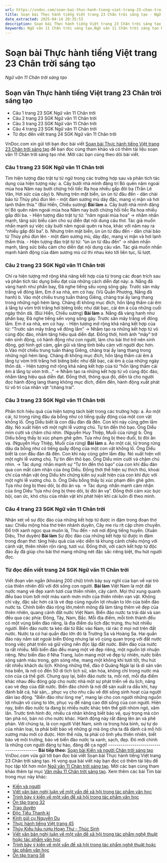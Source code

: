 ```yaml
---
url: https://vndoc.com/soan-bai-thuc-hanh-tieng-viet-trang-23-chan-troi-sang-tao-305056
title: Soạn bài Thực hành tiếng Việt trang 23 Chân trời sáng tạo - Ngữ văn 11 Chân trời sáng tạo - VnDoc.com
date_extracted: 2025-04-14 20:35:53
description: Soạn bài Thực hành tiếng Việt trang 23 Chân trời sáng tạo được VnDoc.com sưu tầm và xin gửi tới bạn đọc cùng tham khảo để có thêm tài liệu học Văn 11 Chân trời sáng tạo nhé.
keywords: Ngữ văn 11 Chân trời sáng tạo,Ngữ văn 11 Chân trời sáng tạo bài Thực hành tiếng Việt trang 23,Soạn văn 11 Chân trời sáng tạo,văn 11 Chân trời sáng tạo,soạn văn 11 Chân trời,ngữ văn 11 Chân trời,Soạn bài Thực hành tiếng Việt trang 23 Chân trời sáng tạo,Soạn bài Thực hành tiếng Việt trang 23,Soạn vănThực hành tiếng Việt trang 23,Thực hành tiếng Việt trang 23
---
```


# Soạn bài Thực hành tiếng Việt trang 23 Chân trời sáng tạo
 _Ngữ văn 11 Chân trời sáng tạo_
## Soạn văn Thực hành tiếng Việt trang 23 Chân trời sáng tạo
  * Câu 1 trang 23 SGK Ngữ văn 11 Chân trời
  * Câu 2 trang 23 SGK Ngữ văn 11 Chân trời
  * Câu 3 trang 23 SGK Ngữ văn 11 Chân trời
  * Câu 4 trang 23 SGK Ngữ văn 11 Chân trời
  * Từ đọc đến viết trang 24 SGK Ngữ văn 11 Chân trời

VnDoc.com xin gửi tới bạn đọc bài viết [Soạn bài Thực hành tiếng Việt trang 23 Chân trời sáng tạo](<https://vndoc.com/soan-bai-thuc-hanh-tieng-viet-trang-23-chan-troi-sang-tao-305056>) để bạn đọc cùng tham khảo và có thêm tài liệu soạn văn 11 Chân trời sáng tạo nhé. Mời các bạn cùng theo dõi bài viết.
### Câu 1 trang 23 SGK Ngữ văn 11 Chân trời
Tìm hiện tượng đảo trật tự từ ngữ trong các trường hợp sau và phân tích tác dụng của hiện tượng này:
a. Cây bưởi nhà mình đãng trí
Bỏ quên năm ngoái mùa hoa
Năm nay bưởi chừng hối tiếc
Ra hoa nhiều gấp đôi ba
\(Trần Lê Văn, Hơi sức của cây\)
b. Nhưng trên mặt biển, ùn ùn từ đâu đến - dân chài bảo từ Thủy phủ đùn lên - một đám sương mù dày đặc, mang vị mặn và hơi lạnh thấm thía."
\(Bùi Hiển, Chiều sương\)
**Bài làm**
a. Cây bưởi nhà mình đãng trí
Bỏ quên năm ngoái mùa hoa
Năm nay bưởi chừng hối tiếc
Ra hoa nhiều gấp đôi ba.
\- Hiện tượng đảo trật tự từ: “năm ngoái mùa hoa” → nhằm nhấn mạnh, tăng sức biểu cảm cho sự diễn đạt nội dung câu thơ. Tác giả muốn nhấn mạnh sự việc cây bưởi năm ngoái quên ra hoa, khác với năm nay ra “nhiều gấp đôi ba”.
b. Nhưng trên mặt biển, ùn ùn từ đâu đến - dân chài bảo từ Thủy phủ đùn lên - một đám sương mù, dày đặc, mang vị mặn và hơi lạnh thấm thía.
\- Hiện tượng đảo trật từ từ: “ùn ùn từ đâu đến” → nhằm nhấn mạnh, tăng sức biểu cảm cho diễn đạt nội dung câu văn. Tác giả muốn nhấn mạnh hành động của đám sương mù cứ thi nhau kéo tới liên tục, lũ lượt.
### Câu 2 trang 23 SGK Ngữ văn 11 Chân trời
Chỉ ra hiện tượng mở rộng khả năng kết hợp của từ trong các đoạn trích sau và phân tích tác dụng biểu đạt của những cách diễn đạt này:
a. Nắng đã vàng hanh như phấn bay,
Đã nghe tiếng sếu vọng sông gày.
Trước sân mây trắng về đông lắm,
Em ở xa nhà, em có hay.
\(Vũ Quần Phương, Nắng đã hanh\)
b. Vào một chiều trung tuần tháng Giêng, chàng trai ấy lang thang trong những ngõ hẻm làng. Chàng đi không mục đích, hồn lặng thấm cái êm ả lắng tự vòm trời trắng hơi biêng biếc như dát bạc, cái êm ả của những cuối ngày thôn dã.
\(Bùi Hiển, Chiều sương\)
**Bài làm**
a. Nắng đã vàng hanh như phấn bay,
Đã nghe tiếng sến vọng sông gày.
Trước sân mây trắng về đông lắm.
Em ở xa nhà, em có hay.
\- Hiện tượng mở rộng khả năng kết hợp của từ: “Trước sân mây trắng về đông lắm”
→ Nhằm tạo ra những kết hợp từ vô cùng độc đáo, nhằm tăng hiệu quả diễn đạt. Đồng thời, hình ảnh “mây” trở nên sinh động, có hành động như con người, làm cho bài thơ trở nên sinh động, gợi hình gợi cảm, gần gũi và tăng tính biểu cảm với người đọc hơn.
b.Vào một chiều trung tuần tháng Giêng, chàng trai ấy lang thang trong những ngõ hẻm làng. Chàng đi không mục đích, hồn lặng thấm cái êm ả lắng tự vòm trời trắng hơi biêng biếc như đất bạc, cái êm ả của những ngày thôn dã.
\- Hiện tượng mở rộng khả năng kết hợp của từ “hồn lặng thấm cái êm ả lắng tự vòm trời…”
→ Nhằm tạo ra những kết hợp từ vô cùng độc đáo, nhằm tăng hiệu quả diễn đạt. Đồng thời, thông qua đó, diễn tả cho người đọc hành động lang thang không mục đích, điểm đến, hành động xuất phát từ vô tri của nhân vật “chàng trai”.
### Câu 3 trang 23 SGK Ngữ văn 11 Chân trời
Phân tích hiệu quả của hiện tượng tách biệt trong các trường hợp:
a. Ào một cái, từ trong rừng đâu da bỗng như có tiếng quẫy động của một con vật khổng lồ. Ông Diểu biết là con đầu đàn đã đến. Con khỉ này cũng gớm lắm đây. Nó xuất hiện với một nghi lễ vương chủ. Tự tin đến thô bạo. Ông Diểu mỉm cười và chăm chú nhìn.
\(Nguyễn Huy Thiệp, Muối của rừng\)
b. Ông Diểu bỗng thấy bị xúc phạm ghê gớm. Tựa như ông bị theo đuổi, bị đòi ăn vạ.
\(Nguyễn Huy Thiệp, Muối của rừng\)
**Bài làm**
a. Ào một cái, từ trong rừng dâu da bỗng như có tiếng quẫy động của một con vật khổng lồ. Ông Diểu biết là con đầu đàn đã đến. Con khỉ này cũng gớm lắm đây. Nó xuất hiện với một nghi lễ vương chủ. Tự tin đến thô bạo. Ông Diểu mỉm cười và chăm chú nhìn.
→ Tác dụng: nhấn mạnh sự “Tự tin đến thô bạo” của con khỉ đầu đàn qua con mắt cảm nhận của ông Diểu. Đồng thời thể hiện sự thích thú, khoái chí của nhân vật ông Diểu khi chứng kiến sự xuất hiện của con khỉ đực với một nghi lễ vương chủ.
b. Ông Diểu bỗng thấy bị xúc phạm đến ghê gớm. Tựa như ông bị theo dõi, bị đòi ăn vạ.
→ Tác dụng: nhấn mạnh cảm nhận của ông Diểu “tựa như ông bị theo dõi, bị đòi ăn vạ”. Đồng thời cảm xúc bực bội, oan ức, khó chịu của nhân vật khi phát hiện khỉ cái luôn đi theo mình.
### Câu 4 trang 23 SGK Ngữ văn 11 Chân trời
Nhận xét về sự độc đáo của những kết hợp từ được in đậm trong đoạn thơ sau:
Chiều mộng hòa thơ trên nhánh duyên,
Cây me ríu rít cặp chim chuyền.
Đổ trời xanh ngọc qua muôn lá,
Thu đến - nơi nơi động tiếng huyền.
\(Xuân Diệu, Thơ duyên\)
**Bài làm**
Sự độc đáo của những kết hợp từ được in đậm trong đoạn thơ: tăng hiệu quả của việc diễn tả khung cảnh chiều mộng với cảnh vật, thiên nhiên rộn ràng, tươi vui. Đồng thời, với cách kết hợp từ độc đáo ấy đã giúp cho bài thơ mang những nét đặc sắc riêng biệt, thu hút người đọc.
### Từ đọc đến viết trang 24 SGK Ngữ văn 11 Chân trời
Viết đoạn văn ngắn \(khoảng 200 chữ\) trình bày suy nghĩ của bạn về vai trò của thiên nhiên đối với đời sống con người.
**Bài làm**
Việt Nam là một đất nước mang vẻ đẹp xanh tươi của thiên nhiên, cây cảnh. Mọi thứ xung quanh đều bao trùm bởi một màu xanh mơn mởn của thiên nhiên vạn vật. Không chỉ vậy, đặc sắc hơn cả là vẻ đẹp cùng nguồn lợi nhuận to lớn của biển đảo nước ta. Chính biển đảo rộng lớn,mênh mông đã làm tăng thêm vẻ đẹp của thiên nhiên, quang cảnh đất nước Việt Nam. Biển đảo nước ta trải dài và san đều qua các phía: Đông, Tây, Nam, Bắc. Mỗi địa điểm, mỗi tỉnh thành đều có một vùng biển đảo riêng, là địa điểm du lịch đặc trưng, thu hút nhiều người. Biển đảo nước ta kéo dài từ Bắc vào Nam, rải rác ở mọi nơi trên đất nước. Nước ta có hai quần đảo lớn đó là Trường Sa và Hoàng Sa. Hai quần đảo này nằm sát ngoài biển Đông nhưng lại vô cùng quan trọng với đất nước trong việc phát triển và giữ vững nền độc lập đất nước. Biển đảo của nước ta rất nhiều. Mỗi biển đảo đều mang một vẻ đẹp riêng, một nguồn lợi nhuận riêng. Như biển đảo ở Nha Trang, luôn mang một vẻ đẹp tự nhiên, nước biển sóng sánh màu trong, gợn sóng nhẹ, mang một không khí tươi tốt, thu hút rất nhiều khách du lịch. Không những thế, đảo ở Quãng Ngãi lại là di sản văn hóa biển, là nơi có đến 50 di tích lịch sử, văn hóa, không chỉ trong nước mà còn của cả thế giới. Chung quy lại, biển đảo nước ta, mỗi nơi, mỗi địa điểm khác nhau đều đóng góp cho nước nhà một sự phát triển về du lịch, nâng cao vẻ đẹp của đất nước. Biển đảo chính là nơi để sản xuất ra dầu khí, hay đánh bắt cá, hải sản,.. phục vụ cho nhu cầu về đời sống sinh hoạt của người dân lao động. "Biển đảo như lòng mẹ", mang lại cho con người những nguồn lợi nhuận vô cùng to lớn, phục vụ để nâng cao đời sống của con người. Hiện nay, biển đảo nước ta đang bị nhiều nước khác trên thế giới nhòm ngó, xâm lấn. Trước tình hình đó, nhiều cá nhân không biết bảo vệ, quý trọng mà còn tàn phá nó, bán nó cho nước khác. Hành động này rất đáng lên án và phê phán. Với chúng ta, là con người Việt Nam, sinh ra trong hòa bình, sự tự do của nhân loại, ta phải biết bảo vệ những gì mà ông cha ta đã dành cả mồ hôi xương máu mới có được. Hơn thế nữa, ta phải có tình yêu thiên nhiên, biết bảo vệ môi trường, bảo vệ biển đảo nước ta xanh, sạch, đẹp. Đó mới chính là những con người đáng tự hào, đáng để ca ngợi\!
\------------------------------------------
**Bài tiếp theo:** [Soạn bài Kiến và người Chân trời sáng tạo](<https://vndoc.com/soan-bai-kien-va-nguoi-chan-troi-sang-tao-305057>)
VnDoc.com vừa gửi tới bạn đọc bài viết Soạn bài Thực hành tiếng Việt trang 23 Chân trời sáng tạo. Hi vọng qua bài viết này bạn đọc có thêm tài liệu để học tập tốt hơn môn [Ngữ văn 11 Chân trời sáng tạo](<https://vndoc.com/ngu-van-11-chan-troi-sang-tao>). Mời các bạn cùng tham khảo thêm tại mục [Văn mẫu 11 Chân trời sáng tạo](<https://vndoc.com/van-mau-lop-11-chan-troi-sang-tao>).
Xem thêm các bài Tìm bài trong mục này khác:
  * [Kiến và người](</soan-bai-kien-va-nguoi-chan-troi-sang-tao-305057>)
  * [Viết văn bản nghị luận về một vấn đề xã hội trong tác phẩm văn học](</soan-bai-viet-van-ban-nghi-luan-ve-mot-van-de-xa-hoi-trong-tac-pham-van-hoc-chan-troi-sang-tao-305062>)
  * [Trình bày ý kiến về một vấn đề xã hội trong tác phẩm văn học](</soan-bai-trinh-bay-y-kien-ve-mot-van-de-xa-hoi-trong-tac-pham-van-hoc-chan-troi-sang-tao-305073>)
  * [Ôn tập trang 32](</soan-bai-on-tap-trang-32-chan-troi-sang-tao-305140>)
  * [Trao duyên](</soan-bai-trao-duyen-chan-troi-sang-tao-305142>)
  * [Độc Tiểu Thanh kí](</soan-bai-doc-tieu-thanh-ki-chan-troi-sang-tao-305143>)
  * [Kính gửi cụ Nguyễn Du](</soan-bai-kinh-gui-cu-nguyen-du-chan-troi-sang-tao-305150>)
  * [Thực hành tiếng Việt trang 45](</soan-bai-thuc-hanh-tieng-viet-trang-45-chan-troi-sang-tao-bai-7-305159>)
  * [Thúy Kiều hầu rượu Hoạn Thư - Thúc Sinh](</soan-bai-thuy-kieu-hau-ruou-hoan-thu-thuc-sinh-chan-troi-sang-tao-305199>)
  * [Viết văn bản nghị luận về một vấn đề xã hội trong tác phẩm nghệ thuật hoặc tác phẩm văn học](</soan-bai-viet-van-ban-nghi-luan-ve-mot-van-de-xa-hoi-trong-tac-pham-nghe-thuat-hoac-tac-pham-van-hoc-chan-troi-305201>)
  * [Trình bày ý kiến về một vấn đề xã hội trong tác phẩm nghệ thuật hoặc tác phẩm văn học](</soan-bai-trinh-bay-y-kien-ve-mot-van-de-xa-hoi-trong-tac-pham-nghe-thuat-hoac-tac-pham-van-hoc-chan-troi-305215>)
  * [Ôn tập trang 58](</soan-bai-on-tap-trang-58-chan-troi-sang-tao-305269>)

